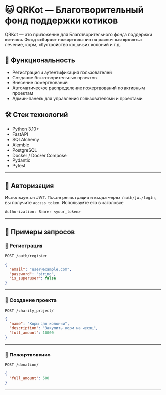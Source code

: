 # 🐱 QRKot — Благотворительный фонд поддержки котиков

QRKot — это приложение для Благотворительного фонда поддержки котиков. Фонд собирает пожертвования на различные проекты: лечение, корм, обустройство кошачьих колоний и т.д.

## 🚀 Функциональность

* Регистрация и аутентификация пользователей
* Создание благотворительных проектов
* Внесение пожертвований
* Автоматическое распределение пожертвований по активным проектам
* Админ-панель для управления пользователями и проектами

## 🛠️ Стек технологий

* Python 3.10+
* FastAPI
* SQLAlchemy
* Alembic
* PostgreSQL
* Docker / Docker Compose
* Pydantic
* Pytest

---

## 🔐 Авторизация

Используется JWT. После регистрации и входа через `/auth/jwt/login`, вы получите `access_token`. Используйте его в заголовке:

```
Authorization: Bearer <your_token>
```

---

## 📌 Примеры запросов

### 🔸 Регистрация

`POST /auth/register`

```json
{
  "email": "user@example.com",
  "password": "string",
  "is_superuser": false
}
```

---

### 🔸 Создание проекта

`POST /charity_project/`

```json
{
  "name": "Корм для колонии",
  "description": "Закупить корм на месяц",
  "full_amount": 10000
}
```

---

### 🔸 Пожертвование

`POST /donation/`

```json
{
  "full_amount": 500
}
```

---